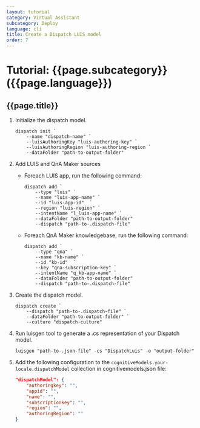 ```yaml
---
layout: tutorial
category: Virtual Assistant
subcategory: Deploy
language: cli
title: Create a Dispatch LUIS model
order: 7
---
```


# Tutorial: {{page.subcategory}} ({{page.language}})

## {{page.title}}

1. Initialize the dispatch model.
    ```
    dispatch init `
        --name "dispatch-name" `
        --luisAuthoringKey "luis-authoring-key" `
        --luisAuthoringRegion "luis-authoring-region `
        --dataFolder "path-to-output-folder"
    ```
1. Add LUIS and QnA Maker sources
    - Foreach LUIS app, run the following command:
        ```
        dispatch add `
            --type "luis" `
            --name "luis-app-name" `
            --id "luis-app-id"  `
            --region "luis-region" `
            --intentName "l_luis-app-name" `
            --dataFolder "path-to-output-folder"
            --dispatch "path-to-.dispatch-file"
        ```

    - Foreach QnA Maker knowledgebase, run the following command:
        ```
        dispatch add `
            --type "qna" `
            --name "kb-name" `
            --id "kb-id"  `
            --key "qna-subscription-key" `
            --intentName "q_kb-app-name" `
            --dataFolder "path-to-output-folder"
            --dispatch "path-to-.dispatch-file"
        ```
1. Create the dispatch model.
    ```
    dispatch create `
        --dispatch "path-to-.dispatch-file" `
        --dataFolder "path-to-output-folder" `
        --culture "dispatch-culture"
    ```
1. Run luisgen tool to generate a .cs representation of your Dispatch model.
    ```
    luisgen "path-to-.json-file" -cs "DispatchLuis" -o "output-folder"
    ```
1. Add the following configuration to the `cognitiveModels.your-locale.dispatchModel` collection in cognitivemodels.json file:
    ```json
    "dispatchModel": {
        "authoringkey": "",
        "appid": "",
        "name": "",
        "subscriptionkey": "",
        "region": "",
        "authoringRegion": ""
    }
    ```
